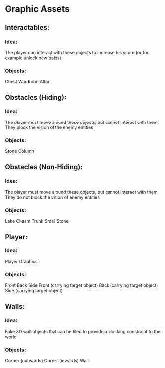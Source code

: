 # Graphic Assets
## Interactables:
### Idea: 
The player can interact with these objects to increase his score (or for example unlock new paths)

### Objects:
Chest
Wardrobe
Altar


## Obstacles (Hiding):
### Idea:
The player must move around these objects, but cannot interact with them.
They block the vision of the enemy entities

### Objects:
Stone
Column



## Obstacles (Non-Hiding):
### Idea:
The player must move around these objects, but cannot interact with them
They do not block the vision of enemy entities

### Objects:
Lake
Chasm
Trunk
Small Stone

## Player:
### Idea:
Player Graphics

### Objects:
Front
Back
Side
Front (carrying target object)
Back (carrying target object)
Side (carrying target object)



## Walls:
### Idea:
Fake 3D wall objects that can be tiled to provide a blocking constraint to the world

### Objects:
Corner (outwards)
Corner (inwards)
Wall